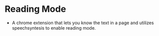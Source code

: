 # Reading Mode
- A chrome extension that lets you know the text in a page and utilizes speechsyntesis to enable reading mode. 
